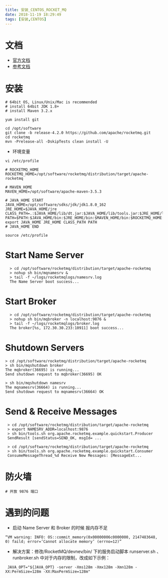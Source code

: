 ```yaml
---
title: 安装_CENTOS_ROCKET_MQ
date: 2018-11-19 18:29:49
tags: [安装,CENTOS]
---
```


# 文档
* [官方文档](http://rocketmq.apache.org/docs/quick-start/)
* [参考文档](https://blog.csdn.net/u013680938/article/details/53447996)

# 安装
```
# 64bit OS, Linux/Unix/Mac is recommended
# install 64bit JDK 1.8+
# install Maven 3.2.x

yum install git

cd /opt/software
git clone -b release-4.2.0 https://github.com/apache/rocketmq.git
cd rocketmq
mvn -Prelease-all -DskipTests clean install -U
```
* 环境变量
```
vi /etc/profile
```
```
# ROCKETMQ_HOME
ROCKETMQ_HOME=/opt/software/rocketmq/distribution/target/apache-rocketmq

# MAVEN_HOME
MAVEN_HOME=/opt/software/apache-maven-3.5.3

# JAVA_HOME START
JAVA_HOME=/opt/software/sdks/jdk/jdk1.8.0_162
JRE_HOME=$JAVA_HOME/jre
CLASS_PATH=.:$JAVA_HOME/lib/dt.jar:$JAVA_HOME/lib/tools.jar:$JRE_HOME/lib
PATH=$PATH:$JAVA_HOME/bin:$JRE_HOME/bin:$MAVEN_HOME/bin:$ROCKETMQ_HOME:$ROCKETMQ_HOME/bin
export JAVA_HOME JRE_HOME CLASS_PATH PATH
# JAVA_HOME END
```
```
source /etc/profile
```

# Start Name Server
```
  > cd /opt/software/rocketmq/distribution/target/apache-rocketmq
  > nohup sh bin/mqnamesrv &
  > tail -f ~/logs/rocketmqlogs/namesrv.log
  The Name Server boot success...
```

# Start Broker
```
  > cd /opt/software/rocketmq/distribution/target/apache-rocketmq
  > nohup sh bin/mqbroker -n localhost:9876 &
  > tail -f ~/logs/rocketmqlogs/broker.log 
  The broker[%s, 172.30.30.233:10911] boot success...
```

# Shutdown Servers
```
> cd /opt/software/rocketmq/distribution/target/apache-rocketmq
> sh bin/mqshutdown broker
The mqbroker(36695) is running...
Send shutdown request to mqbroker(36695) OK

> sh bin/mqshutdown namesrv
The mqnamesrv(36664) is running...
Send shutdown request to mqnamesrv(36664) OK
```

# Send & Receive Messages
```
 > cd /opt/software/rocketmq/distribution/target/apache-rocketmq
 > export NAMESRV_ADDR=localhost:9876
 > sh bin/tools.sh org.apache.rocketmq.example.quickstart.Producer
 SendResult [sendStatus=SEND_OK, msgId= ...

 > cd /opt/software/rocketmq/distribution/target/apache-rocketmq
 > sh bin/tools.sh org.apache.rocketmq.example.quickstart.Consumer
 ConsumeMessageThread_%d Receive New Messages: [MessageExt...
```

# 防火墙
```
# 开放 9876 端口
```

# 遇到的问题
* 启动 Name Server 和 Broker 的时候 报内存不足
```
“VM warning: INFO: OS::commit_memory(0x00000006c0000000, 2147483648, 0) faild; error=’Cannot allocate memory’ (errno=12)”
```
* 解决方案：修改/RocketMQ/devnev/bin/ 下的服务启动脚本 runserver.sh 、runbroker.sh 中对于内存的限制，​改成如下示例：
```
 JAVA_OPT="${JAVA_OPT} -server -Xms128m -Xmx128m -Xmn128m -XX:PermSize=128m -XX:MaxPermSize=128m"
```
